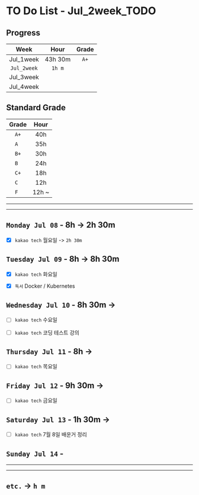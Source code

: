 # TO Do List - Jul_2week_TODO

## Progress
| Week | Hour | Grade |
|:---:|:---:|:---:|
|Jul_1week|43h 30m|`A+`|
|`Jul_2week`|`1h m`||
|Jul_3week|||
|Jul_4week|||

## Standard Grade
| Grade | Hour |
|:---:|:---:|
|`A+`|40h|
|`A `|35h|
|`B+`|30h|
|`B `|24h|
|`C+`|18h|
|`C `|12h|
|`F `|12h ~|


---
---

## `Monday Jul 08` - 8h -> 2h 30m
- [x] `kakao tech` 월요일 -> `2h 30m`


## `Tuesday Jul 09` - 8h -> 8h 30m
- [x] `kakao tech` 화요일 
- [x] `독서` Docker / Kubernetes


## `Wednesday Jul 10` - 8h 30m ->
- [ ] `kakao tech` 수요일 
- [ ] `kakao tech` 코딩 테스트 강의


## `Thursday Jul 11` - 8h ->
- [ ] `kakao tech` 목요일


## `Friday Jul 12` - 9h 30m ->
- [ ] `kakao tech` 금요일 


## `Saturday Jul 13` - 1h 30m ->
- [ ] `kakao tech` 7월 8일 배운거 정리


## `Sunday Jul 14` - 



---
---
<!-- ## `Algorithm` - `Do it! 알고리즘 코딩테스트 '자바 편'` -->


<!-- ## `Spring` -> `h m` -->

## `etc.` -> `h m`


<br><br>

<!-- > `개인공부` : `6h 30m` -> `25h 36m` -> `22h 19m` -> -->

<br><br>

<!-- 
## `Java`
## `OPIc`
## `토익` 
-->




